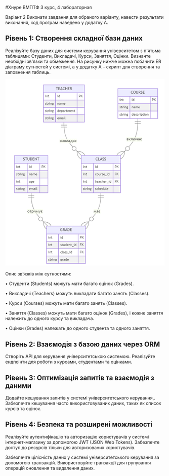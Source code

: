 #Хнуре ВМПТФ 3 курс, 4 лабораторная

Варіант 2
Виконати завдання для обраного варіанту, навести результати виконання, код програм наведено у додатку А.

## Рівень 1: Створення складної бази даних
Реалізуйте базу даних для системи керування університетом з п'ятьма таблицями: Студенти, Викладачі, Курси, Заняття, Оцінки. Визначте необхідні зв'язки та обмеження.
На рисунку нижче можна побачити ER діаграму сутностей у системі, а у додатку А – скрипт для створення та заповнення таблиць.

![./img.png](img.png)

Опис зв’язків між сутностями:

•	Студенти (Students) можуть мати багато оцінок (Grades).

•	Викладачі (Teachers) можуть викладати багато занять (Classes).

•	Курси (Courses) можуть мати багато занять (Classes).

•	Заняття (Classes) можуть мати багато оцінок (Grades), і кожне заняття належить до одного курсу та викладача.

•	Оцінки (Grades) належать до одного студента та одного заняття.

## Рівень 2: Взаємодія з базою даних через ORM
Створіть API для керування університетською системою. Реалізуйте ендпоінти для роботи з курсами, студентами та оцінками.

## Рівень 3: Оптимізація запитів та взаємодія з даними
Додайте кешування запитів у системі університетського керування,. Забезпечте кешування часто використовуваних даних, таких як список курсів та оцінок.

## Рівень 4: Безпека та розширені можливості
Реалізуйте аутентифікацію та авторизацію користувачів у системі інтернет-магазину за допомогою JWT (JSON Web Tokens). Забезпечте доступ до ресурсів тільки для авторизованих користувачів.

Забезпечте цілісність даних у системі університетського керування за допомогою транзакцій. Використовуйте транзакції для групування операцій оновлення та видалення даних.